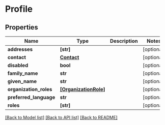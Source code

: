 # Profile


## Properties
Name | Type | Description | Notes
------------ | ------------- | ------------- | -------------
**addresses** | **[str]** |  | [optional] 
**contact** | [**Contact**](Contact.md) |  | [optional] 
**disabled** | **bool** |  | [optional] 
**family_name** | **str** |  | [optional] 
**given_name** | **str** |  | [optional] 
**organization_roles** | [**[OrganizationRole]**](OrganizationRole.md) |  | [optional] 
**preferred_language** | **str** |  | [optional] 
**roles** | **[str]** |  | [optional] 

[[Back to Model list]](../README.md#documentation-for-models) [[Back to API list]](../README.md#documentation-for-api-endpoints) [[Back to README]](../README.md)


